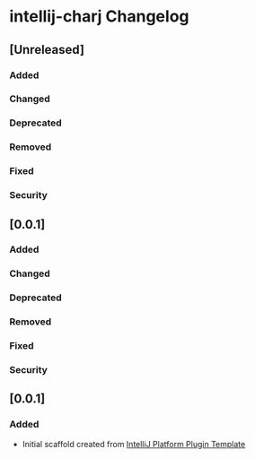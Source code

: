 <!-- Keep a Changelog guide -> https://keepachangelog.com -->

# intellij-charj Changelog

## [Unreleased]
### Added

### Changed

### Deprecated

### Removed

### Fixed

### Security
## [0.0.1]
### Added

### Changed

### Deprecated

### Removed

### Fixed

### Security
## [0.0.1]
### Added
- Initial scaffold created from [IntelliJ Platform Plugin Template](https://github.com/JetBrains/intellij-platform-plugin-template)
